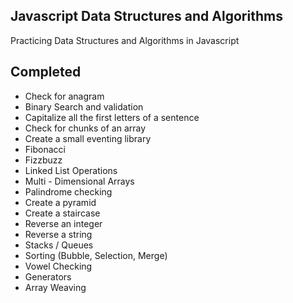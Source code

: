 ## Javascript Data Structures and Algorithms
Practicing Data Structures and Algorithms in Javascript

## Completed
- Check for anagram
- Binary Search and validation
- Capitalize all the first letters of a sentence
- Check for chunks of an array
- Create a small eventing library
- Fibonacci 
- Fizzbuzz
- Linked List Operations
- Multi - Dimensional Arrays
-  Palindrome checking
- Create a pyramid
- Create a staircase
- Reverse an integer
- Reverse a string
- Stacks / Queues
- Sorting (Bubble, Selection, Merge)
- Vowel Checking
- Generators
- Array Weaving
